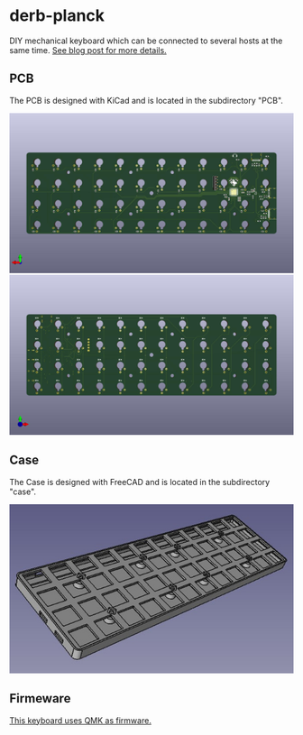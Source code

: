 # derb-planck

DIY mechanical keyboard which can be connected to several hosts at the same time.
[See blog post for more details.](https://der-b.com/posts/2024-05-08-mechanical-keyboard-derb-planck/)

## PCB

The PCB is designed with KiCad and is located in the subdirectory "PCB".

![Back](PCB/planck_keyboard/planck_keyboard-back.jpg)
![Front](PCB/planck_keyboard/planck_keyboard-front.jpg)

## Case

The Case is designed with FreeCAD and is located in the subdirectory "case".

![Case](case/case.jpg)

## Firmeware

[This keyboard uses QMK as firmware.](https://github.com/der-b/qmk_firmware/tree/derb_planck/keyboards/handwired/derb_planck)
